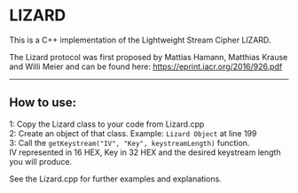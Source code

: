 # LIZARD
This is a C++ implementation of the Lightweight Stream Cipher LIZARD.

The Lizard protocol was first proposed by Mattias Hamann, Matthias Krause and Willi Meier and can be found here:
https://eprint.iacr.org/2016/926.pdf

***

## How to use:
1: Copy the Lizard class to your code from Lizard.cpp  
2: Create an object of that class. Example: ``Lizard Object`` at line 199  
3: Call the ``getKeystream("IV", "Key", keystreamLength)`` function.  
IV represented in 16 HEX, Key in 32 HEX and the desired keystream length you will produce.  

See the Lizard.cpp for further examples and explanations. 
